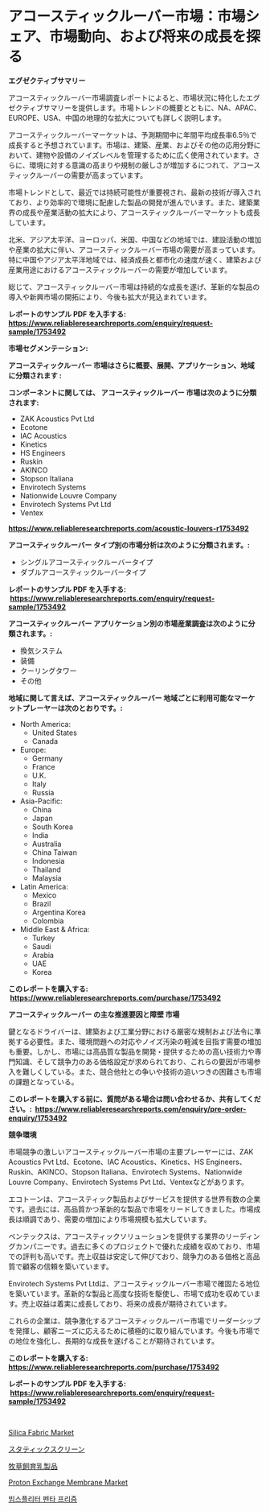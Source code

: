 <p><h1>アコースティックルーバー市場：市場シェア、市場動向、および将来の成長を探る</h1></p><p><strong>エグゼクティブサマリー</strong></p>
<p><p>アコースティックルーバー市場調査レポートによると、市場状況に特化したエグゼクティブサマリーを提供します。市場トレンドの概要とともに、NA、APAC、EUROPE、USA、中国の地理的な拡大についても詳しく説明します。 </p><p>アコースティックルーバーマーケットは、予測期間中に年間平均成長率6.5％で成長すると予想されています。市場は、建築、産業、およびその他の応用分野において、建物や設備のノイズレベルを管理するために広く使用されています。さらに、環境に対する意識の高まりや規制の厳しさが増加するにつれて、アコースティックルーバーの需要が高まっています。</p><p>市場トレンドとして、最近では持続可能性が重要視され、最新の技術が導入されており、より効率的で環境に配慮した製品の開発が進んでいます。また、建築業界の成長や産業活動の拡大により、アコースティックルーバーマーケットも成長しています。</p><p>北米、アジア太平洋、ヨーロッパ、米国、中国などの地域では、建設活動の増加や産業の拡大に伴い、アコースティックルーバー市場の需要が高まっています。特に中国やアジア太平洋地域では、経済成長と都市化の速度が速く、建築および産業用途におけるアコースティックルーバーの需要が増加しています。</p><p>総じて、アコースティックルーバー市場は持続的な成長を遂げ、革新的な製品の導入や新興市場の開拓により、今後も拡大が見込まれています。</p></p>
<p><strong>レポートのサンプル PDF を入手する: <a href="https://www.reliableresearchreports.com/enquiry/request-sample/1753492">https://www.reliableresearchreports.com/enquiry/request-sample/1753492</a></strong></p>
<p><strong>市場セグメンテーション:</strong></p>
<p><strong> アコースティックルーバー 市場はさらに概要、展開、アプリケーション、地域に分類されます :</strong></p>
<p><strong>コンポーネントに関しては、 アコースティックルーバー 市場は次のように分類されます: &nbsp;</strong></p>
<p><ul><li>ZAK Acoustics Pvt Ltd</li><li>Ecotone</li><li>IAC Acoustics</li><li>Kinetics</li><li>HS Engineers</li><li>Ruskin</li><li>AKINCO</li><li>Stopson Italiana</li><li>Envirotech Systems</li><li>Nationwide Louvre Company</li><li>Envirotech Systems Pvt Ltd</li><li>Ventex</li></ul></p>
<p><strong><a href="https://www.reliableresearchreports.com/acoustic-louvers-r1753492">https://www.reliableresearchreports.com/acoustic-louvers-r1753492</a></strong></p>
<p><strong> アコースティックルーバー タイプ別の市場分析は次のように分類されます。:</strong></p>
<p><ul><li>シングルアコースティックルーバータイプ</li><li>ダブルアコースティックルーバータイプ</li></ul></p>
<p><strong>レポートのサンプル PDF を入手する: &nbsp;<a href="https://www.reliableresearchreports.com/enquiry/request-sample/1753492">https://www.reliableresearchreports.com/enquiry/request-sample/1753492</a></strong></p>
<p><strong> アコースティックルーバー アプリケーション別の市場産業調査は次のように分類されます。:</strong></p>
<p><ul><li>換気システム</li><li>装備</li><li>クーリングタワー</li><li>その他</li></ul></p>
<p><strong>地域に関して言えば、アコースティックルーバー 地域ごとに利用可能なマーケットプレーヤーは次のとおりです。:</strong></p>
<p><ul>
    <li>
        North America:
        <ul>
            <li>United States</li>
            <li>Canada</li>
        </ul>
    </li>
    <li>
        Europe:
        <ul>
            <li>Germany</li>
            <li>France</li>
            <li>U.K.</li>
            <li>Italy</li>
            <li>Russia</li>
        </ul>
    </li>
    <li>
        Asia-Pacific:
        <ul>
            <li>China</li>
            <li>Japan</li>
            <li>South Korea</li>
            <li>India</li>
            <li>Australia</li>
            <li>China Taiwan</li>
            <li>Indonesia</li>
            <li>Thailand</li>
            <li>Malaysia</li>
        </ul>
    </li>
    <li>
        Latin America:
        <ul>
            <li>Mexico</li>
            <li>Brazil</li>
            <li>Argentina Korea</li>
            <li>Colombia</li>
        </ul>
    </li>
    <li>
        Middle East & Africa:
        <ul>
            <li>Turkey</li>
            <li>Saudi</li>
            <li>Arabia</li>
            <li>UAE</li>
            <li>Korea</li>
        </ul>
    </li>
    </ul></p>
<p><strong>このレポートを購入する: &nbsp;<a href="https://www.reliableresearchreports.com/purchase/1753492">https://www.reliableresearchreports.com/purchase/1753492</a></strong></p>
<p><strong>アコースティックルーバー の主な推進要因と障壁 市場</strong></p>
<p><p>鍵となるドライバーは、建築および工業分野における厳密な規制および法令に準拠する必要性。また、環境問題への対応やノイズ汚染の軽減を目指す需要の増加も重要。しかし、市場には高品質な製品を開発・提供するための高い技術力や専門知識、そして競争力のある価格設定が求められており、これらの要因が市場参入を難しくしている。また、競合他社との争いや技術の追いつきの困難さも市場の課題となっている。</p></p>
<p><strong>このレポートを購入する前に、質問がある場合は問い合わせるか、共有してください。:&nbsp; <a href="https://www.reliableresearchreports.com/enquiry/pre-order-enquiry/1753492">https://www.reliableresearchreports.com/enquiry/pre-order-enquiry/1753492</a></strong></p>
<p><strong>競争環境</strong></p>
<p><p>市場競争の激しいアコースティックルーバー市場の主要プレーヤーには、ZAK Acoustics Pvt Ltd、Ecotone、IAC Acoustics、Kinetics、HS Engineers、Ruskin、AKINCO、Stopson Italiana、Envirotech Systems、Nationwide Louvre Company、Envirotech Systems Pvt Ltd、Ventexなどがあります。 </p><p>エコトーンは、アコースティック製品およびサービスを提供する世界有数の企業です。過去には、高品質かつ革新的な製品で市場をリードしてきました。市場成長は順調であり、需要の増加により市場規模も拡大しています。 </p><p>ベンテックスは、アコースティックソリューションを提供する業界のリーディングカンパニーです。過去に多くのプロジェクトで優れた成績を収めており、市場での評判も高いです。売上収益は安定して伸びており、競争力のある価格と高品質で顧客の信頼を築いています。 </p><p>Envirotech Systems Pvt Ltdは、アコースティックルーバー市場で確固たる地位を築いています。革新的な製品と高度な技術を駆使し、市場で成功を収めています。売上収益は着実に成長しており、将来の成長が期待されています。 </p><p>これらの企業は、競争激化するアコースティックルーバー市場でリーダーシップを発揮し、顧客ニーズに応えるために積極的に取り組んでいます。今後も市場での地位を強化し、長期的な成長を遂げることが期待されています。</p></p>
<p><strong>このレポートを購入する: &nbsp; <a href="https://www.reliableresearchreports.com/purchase/1753492">https://www.reliableresearchreports.com/purchase/1753492</a></strong></p>
<p><strong>レポートのサンプル PDF を入手する: &nbsp;<a href="https://www.reliableresearchreports.com/enquiry/request-sample/1753492">https://www.reliableresearchreports.com/enquiry/request-sample/1753492</a></strong><strong></strong></p>
<p>&nbsp;</p>
<p><p><a href="https://www.linkedin.com/pulse/silica-fabric-market-analysis-size-global-industry-overview-jgqbc?trackingId=ucKFYATW%2FBFE5clLxnAYZw%3D%3D">Silica Fabric Market</a></p><p><a href="https://medium.com/@russellrodriguez2727/%E3%82%B9%E3%82%BF%E3%83%86%E3%82%A3%E3%83%83%E3%82%AF%E3%82%B9%E3%82%AF%E3%83%AA%E3%83%BC%E3%83%B3%E3%81%AE%E5%B8%82%E5%A0%B4%E8%AA%BF%E6%9F%BB%E3%83%AC%E3%83%9D%E3%83%BC%E3%83%88-%E3%81%9D%E3%81%AE%E6%AD%B4%E5%8F%B2%E3%81%A82024%E5%B9%B4%E3%81%8B%E3%82%892031%E5%B9%B4%E3%81%AE%E4%BA%88%E6%B8%AC-a76eda571c6d">スタティックスクリーン</a></p><p><a href="https://medium.com/@kaiyaahoney54645/%E8%8D%89%E9%A3%9F%E5%8B%95%E7%89%A9%E3%81%AE%E9%A3%BC%E6%96%99%E3%82%92%E4%B8%8E%E3%81%88%E3%82%89%E3%82%8C%E3%81%9F%E4%B9%B3%E8%A3%BD%E5%93%81%E5%B8%82%E5%A0%B4%E3%81%AF-%E5%B8%82%E5%A0%B4%E3%82%B7%E3%82%A7%E3%82%A2-%E5%B8%82%E5%A0%B4%E3%83%88%E3%83%AC%E3%83%B3%E3%83%89-%E5%B8%82%E5%A0%B4%E6%88%90%E9%95%B7%E3%81%AB%E9%96%A2%E3%81%99%E3%82%8B%E6%83%85%E5%A0%B1%E3%82%92%E6%8F%90%E4%BE%9B%E3%81%97%E3%81%BE%E3%81%99-e760485bcf2b">牧草飼育乳製品</a></p><p><a href="https://www.linkedin.com/pulse/proton-exchange-membrane-market-size-growth-forecast-from-2024-wnjwc?trackingId=djW5y1SLMAUbdvfVzRWbfw%3D%3D">Proton Exchange Membrane Market</a></p><p><a href="https://medium.com/@anvil67678789/%EB%B9%94-%EB%B6%84%ED%95%A0%EA%B8%B0-%ED%8E%9C%ED%83%80-%ED%94%84%EB%A6%AC%EC%A6%98-%EC%8B%9C%EC%9E%A5-%EC%9C%A0%ED%98%95-%EC%9D%91%EC%9A%A9-%EB%B0%8F-%EC%A7%80%EB%A6%AC%EC%97%90-%EB%8C%80%ED%95%9C-%ED%8F%AC%EA%B4%84%EC%A0%81-%ED%8F%89%EA%B0%80-48bbd84b0024">빔스플리터 펜타 프리즘</a></p></p>